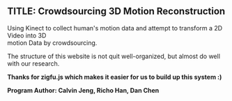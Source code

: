 ## TITLE: Crowdsourcing 3D Motion Reconstruction ##

Using Kinect to collect human's motion data and attempt to transform a 2D Video into 3D  
motion Data by crowdsourcing.

The structure of this website is not quit well-organized, but almost do well with our research.

**Thanks for zigfu.js which makes it easier for us to build up this system :)**


__Program Author: Calvin Jeng, Richo Han, Dan Chen__

